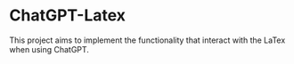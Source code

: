# ChatGPT-Latex
This project aims to implement the functionality that interact with the LaTex when using ChatGPT.  
